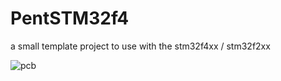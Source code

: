 # PentSTM32f4 

a small template project to use with the stm32f4xx / stm32f2xx


![pcb](/sebseb7/pentstm32f4/raw/master/eagle/stm32f4_sd.png)



